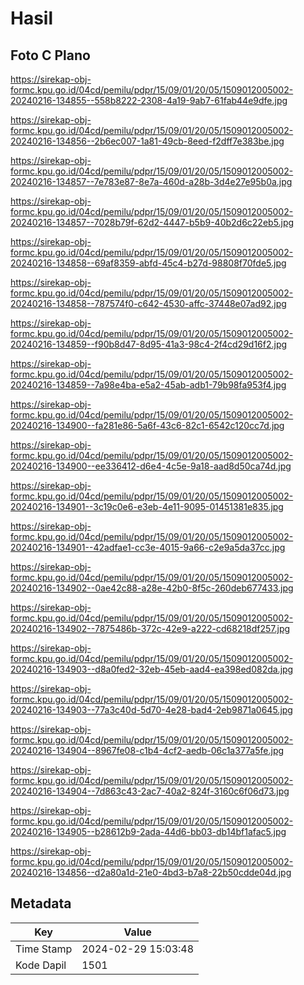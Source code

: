 # Hasil

## Foto C Plano

https://sirekap-obj-formc.kpu.go.id/04cd/pemilu/pdpr/15/09/01/20/05/1509012005002-20240216-134855--558b8222-2308-4a19-9ab7-61fab44e9dfe.jpg

https://sirekap-obj-formc.kpu.go.id/04cd/pemilu/pdpr/15/09/01/20/05/1509012005002-20240216-134856--2b6ec007-1a81-49cb-8eed-f2dff7e383be.jpg

https://sirekap-obj-formc.kpu.go.id/04cd/pemilu/pdpr/15/09/01/20/05/1509012005002-20240216-134857--7e783e87-8e7a-460d-a28b-3d4e27e95b0a.jpg

https://sirekap-obj-formc.kpu.go.id/04cd/pemilu/pdpr/15/09/01/20/05/1509012005002-20240216-134857--7028b79f-62d2-4447-b5b9-40b2d6c22eb5.jpg

https://sirekap-obj-formc.kpu.go.id/04cd/pemilu/pdpr/15/09/01/20/05/1509012005002-20240216-134858--69af8359-abfd-45c4-b27d-98808f70fde5.jpg

https://sirekap-obj-formc.kpu.go.id/04cd/pemilu/pdpr/15/09/01/20/05/1509012005002-20240216-134858--787574f0-c642-4530-affc-37448e07ad92.jpg

https://sirekap-obj-formc.kpu.go.id/04cd/pemilu/pdpr/15/09/01/20/05/1509012005002-20240216-134859--f90b8d47-8d95-41a3-98c4-2f4cd29d16f2.jpg

https://sirekap-obj-formc.kpu.go.id/04cd/pemilu/pdpr/15/09/01/20/05/1509012005002-20240216-134859--7a98e4ba-e5a2-45ab-adb1-79b98fa953f4.jpg

https://sirekap-obj-formc.kpu.go.id/04cd/pemilu/pdpr/15/09/01/20/05/1509012005002-20240216-134900--fa281e86-5a6f-43c6-82c1-6542c120cc7d.jpg

https://sirekap-obj-formc.kpu.go.id/04cd/pemilu/pdpr/15/09/01/20/05/1509012005002-20240216-134900--ee336412-d6e4-4c5e-9a18-aad8d50ca74d.jpg

https://sirekap-obj-formc.kpu.go.id/04cd/pemilu/pdpr/15/09/01/20/05/1509012005002-20240216-134901--3c19c0e6-e3eb-4e11-9095-01451381e835.jpg

https://sirekap-obj-formc.kpu.go.id/04cd/pemilu/pdpr/15/09/01/20/05/1509012005002-20240216-134901--42adfae1-cc3e-4015-9a66-c2e9a5da37cc.jpg

https://sirekap-obj-formc.kpu.go.id/04cd/pemilu/pdpr/15/09/01/20/05/1509012005002-20240216-134902--0ae42c88-a28e-42b0-8f5c-260deb677433.jpg

https://sirekap-obj-formc.kpu.go.id/04cd/pemilu/pdpr/15/09/01/20/05/1509012005002-20240216-134902--7875486b-372c-42e9-a222-cd68218df257.jpg

https://sirekap-obj-formc.kpu.go.id/04cd/pemilu/pdpr/15/09/01/20/05/1509012005002-20240216-134903--d8a0fed2-32eb-45eb-aad4-ea398ed082da.jpg

https://sirekap-obj-formc.kpu.go.id/04cd/pemilu/pdpr/15/09/01/20/05/1509012005002-20240216-134903--77a3c40d-5d70-4e28-bad4-2eb9871a0645.jpg

https://sirekap-obj-formc.kpu.go.id/04cd/pemilu/pdpr/15/09/01/20/05/1509012005002-20240216-134904--8967fe08-c1b4-4cf2-aedb-06c1a377a5fe.jpg

https://sirekap-obj-formc.kpu.go.id/04cd/pemilu/pdpr/15/09/01/20/05/1509012005002-20240216-134904--7d863c43-2ac7-40a2-824f-3160c6f06d73.jpg

https://sirekap-obj-formc.kpu.go.id/04cd/pemilu/pdpr/15/09/01/20/05/1509012005002-20240216-134905--b28612b9-2ada-44d6-bb03-db14bf1afac5.jpg

https://sirekap-obj-formc.kpu.go.id/04cd/pemilu/pdpr/15/09/01/20/05/1509012005002-20240216-134856--d2a80a1d-21e0-4bd3-b7a8-22b50cdde04d.jpg


## Metadata

| Key        | Value               |
| ---------- | ------------------- |
| Time Stamp | 2024-02-29 15:03:48 |
| Kode Dapil | 1501                |



